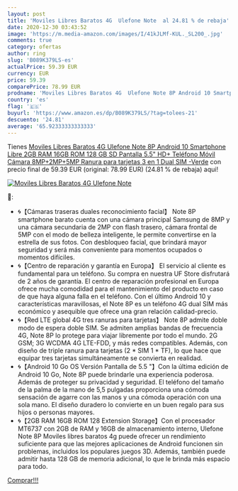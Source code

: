 ```yaml
---
layout: post
title: 'Moviles Libres Baratos 4G  Ulefone Note  al 24.81 % de rebaja'
date: 2020-12-30 03:43:52
image: 'https://m.media-amazon.com/images/I/41kJLMf-KUL._SL200_.jpg'
comments: true
category: ofertas
author: ring
slug: 'B089K379LS-es'
actualPrice: 59.39 EUR
currency: EUR
price: 59.39
comparePrice: 78.99 EUR
prodname: 'Moviles Libres Baratos 4G  Ulefone Note 8P Android 10 Smartphone Libre  2GB RAM 16GB ROM  128 GB SD   Pantalla 5.5" HD+ Teléfono Móvil  Cámara 8MP+2MP+5MP  Ranura para tarjetas 3 en 1  Dual SIM -Verde'
country: 'es'
flag: '🇪🇸'
buyurl: 'https://www.amazon.es/dp/B089K379LS/?tag=tolees-21'
descuento: '24.81'
average: '65.92333333333333'
---
```


Tienes [Moviles Libres Baratos 4G  Ulefone Note 8P Android 10 Smartphone Libre  2GB RAM 16GB ROM  128 GB SD   Pantalla 5.5" HD+ Teléfono Móvil  Cámara 8MP+2MP+5MP  Ranura para tarjetas 3 en 1  Dual SIM -Verde](https://www.amazon.es/dp/B089K379LS/?tag=tolees-21) con precio final de  59.39 EUR (original: 78.99 EUR) (24.81 %  de rebaja) aqui!

[![Moviles Libres Baratos 4G  Ulefone Note ](https://m.media-amazon.com/images/I/41kJLMf-KUL._SL200_.jpg)](https://www.amazon.es/dp/B089K379LS/?tag=tolees-21)

🔎:

- 🌀【Cámaras traseras duales reconocimiento facial】 Note 8P smartphone barato cuenta con una cámara principal Samsung de 8MP y una cámara secundaria de 2MP con flash trasero, cámara frontal de 5MP con el modo de belleza inteligente, le permite convertirse en la estrella de sus fotos. Con desbloqueo facial, que brindará mayor seguridad y será más conveniente para momentos ocupados o momentos difíciles.
- 🌀【Centro de reparación y garantía en Europa】 El servicio al cliente es fundamental para un teléfono. Su compra en nuestra UF Store disfrutará de 2 años de garantía. El centro de reparación profesional en Europa ofrece mucha comodidad para el mantenimiento del producto en caso de que haya alguna falla en el teléfono. Con el último Android 10 y características maravillosas, el Note 8P es un teléfono 4G dual SIM más económico y asequible que ofrece una gran relación calidad-precio.
- 🌀【Red LTE global 4G tres ranuras para tarjetas】 Note 8P admite doble modo de espera doble SIM. Se admiten amplias bandas de frecuencia 4G, Note 8P lo protege para viajar libremente por todo el mundo. 2G GSM; 3G WCDMA 4G LTE-FDD, y más redes compatibles. Además, con diseño de triple ranura para tarjetas (2 * SIM 1 * TF), lo que hace que equipar tres tarjetas simultáneamente se convierta en realidad.
- 🌀【Android 10 Go OS Versión Pantalla de 5.5 "】Con la última edición de Android 10 Go, Note 8P puede brindarle una experiencia poderosa. Además de proteger su privacidad y seguridad. El teléfono del tamaño de la palma de la mano de 5,5 pulgadas proporciona una cómoda sensación de agarre con las manos y una cómoda operación con una sola mano. El diseño duradero lo convierte en un buen regalo para sus hijos o personas mayores.
- 🌀【2GB RAM 16GB ROM 128 Extension Storage】Con el procesador MT6737 con 2GB de RAM y 16GB de almacenamiento interno, Ulefone Note 8P Moviles libres baratos 4g puede ofrecer un rendimiento suficiente para que las mejores aplicaciones de Android funcionen sin problemas, incluidos los populares juegos 3D. Además, también puede admitir hasta 128 GB de memoria adicional, lo que le brinda más espacio para todo.

[Comprar!!!](https://www.amazon.es/dp/B089K379LS/?tag=tolees-21)
